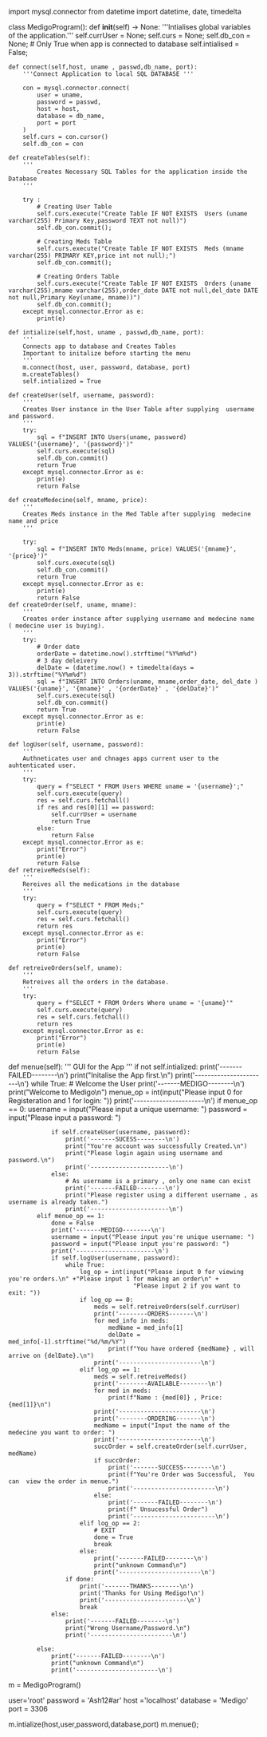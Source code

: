 import mysql.connector
from datetime import datetime, date, timedelta

class MedigoProgram():
    def __init__(self) -> None:
        '''Intialises global variables of the application.'''
        self.currUser = None;
        self.curs = None;
        self.db_con = None;
        # Only True when app is connected to database
        self.intialised = False;
    
    def connect(self,host, uname , passwd,db_name, port):
        '''Connect Application to local SQL DATABASE '''

        con = mysql.connector.connect(
            user = uname,
            password = passwd,
            host = host,
            database = db_name,
            port = port
        )
        self.curs = con.cursor()
        self.db_con = con
    
    def createTables(self):
        '''
            Creates Necessary SQL Tables for the application inside the Database
        '''
        
        try :
            # Creating User Table
            self.curs.execute("Create Table IF NOT EXISTS  Users (uname varchar(255) Primary Key,password TEXT not null)")
            self.db_con.commit();

            # Creating Meds Table
            self.curs.execute("Create Table IF NOT EXISTS  Meds (mname varchar(255) PRIMARY KEY,price int not null);")
            self.db_con.commit();

            # Creating Orders Table
            self.curs.execute("Create Table IF NOT EXISTS  Orders (uname varchar(255),mname varchar(255),order_date DATE not null,del_date DATE not null,Primary Key(uname, mname))")
            self.db_con.commit();
        except mysql.connector.Error as e:
            print(e)

    def intialize(self,host, uname , passwd,db_name, port):
        '''
        Connects app to database and Creates Tables
        Important to initalize before starting the menu
        '''
        m.connect(host, user, password, database, port)
        m.createTables()
        self.intialized = True

    def createUser(self, username, password):
        '''
        Creates User instance in the User Table after supplying  username  and password.
        '''
        try:
            sql = f"INSERT INTO Users(uname, password) VALUES('{username}', '{password}')"
            self.curs.execute(sql)
            self.db_con.commit()
            return True
        except mysql.connector.Error as e:
            print(e)
            return False

    def createMedecine(self, mname, price):
        '''
        Creates Meds instance in the Med Table after supplying  medecine name and price
        '''

        try:
            sql = f"INSERT INTO Meds(mname, price) VALUES('{mname}', '{price}')"
            self.curs.execute(sql)
            self.db_con.commit()
            return True
        except mysql.connector.Error as e:
            print(e)
            return False
    def createOrder(self, uname, mname):
        '''
        Creates order instance after supplying username and medecine name ( medecine user is buying).
        '''
        try:
            # Order date
            orderDate = datetime.now().strftime("%Y%m%d")
            # 3 day deleivery
            delDate = (datetime.now() + timedelta(days = 3)).strftime("%Y%m%d")
            sql = f"INSERT INTO Orders(uname, mname,order_date, del_date ) VALUES('{uname}', '{mname}' , '{orderDate}' , '{delDate}')"
            self.curs.execute(sql)
            self.db_con.commit()
            return True
        except mysql.connector.Error as e:
            print(e)
            return False

    def logUser(self, username, password):
        '''
        Authneticates user and chnages apps current user to the auhtenticated user.
        '''
        try:
            query = f"SELECT * FROM Users WHERE uname = '{username}';"
            self.curs.execute(query)
            res = self.curs.fetchall()
            if res and res[0][1] == password:
                self.currUser = username
                return True
            else:
                return False
        except mysql.connector.Error as e:
            print("Error")
            print(e)
            return False
    def retreiveMeds(self):
        '''
        Rereives all the medications in the database
        '''
        try:
            query = f"SELECT * FROM Meds;"
            self.curs.execute(query)
            res = self.curs.fetchall()
            return res
        except mysql.connector.Error as e:
            print("Error")
            print(e)
            return False

    def retreiveOrders(self, uname):
        '''
        Retreives all the orders in the database.
        '''
        try:
            query = f"SELECT * FROM Orders Where uname = '{uname}'"
            self.curs.execute(query)
            res = self.curs.fetchall()
            return res
        except mysql.connector.Error as e:
            print("Error")
            print(e)
            return False
   def menue(self):
        '''
        GUI for the App
        '''
        if not self.intialized:
            print('-------FAILED--------\n')
            print("Initalise the App first.\n")
            print('-----------------------\n')
        while True:
            # Welcome the User
            print('-------MEDIGO--------\n')
            print("Welcome to Medigo\n")
            menue_op = int(input("Please input 0 for Registeration and 1 for login: "))
            print('----------------------\n')
            if menue_op == 0:
                username = input("Please input a unique username: ")
                password = input("Please input a password: ")

                if self.createUser(username, password):
                    print('-------SUCESS--------\n')
                    print("You're account was successfully Created.\n")
                    print("Please login again using username and password.\n")
                    print('----------------------\n')
                else:
                    # As username is a primary , only one name can exist
                    print('-------FAILED--------\n')
                    print("Please register using a different username , as username is already taken.")
                    print('----------------------\n')
            elif menue_op == 1:
                done = False
                print('-------MEDIGO--------\n')
                username = input("Please input you're unique username: ")
                password = input("Please input you're password: ")
                print('----------------------\n')
                if self.logUser(username, password):
                    while True:
                        log_op = int(input("Please input 0 for viewing you're orders.\n" +"Please input 1 for making an order\n" +
                                       "Please input 2 if you want to exit: "))
                        if log_op == 0:
                            meds = self.retreiveOrders(self.currUser)
                            print('--------ORDERS-------\n')
                            for med_info in meds:
                                medName = med_info[1]
                                delDate = med_info[-1].strftime("%d/%m/%Y")
                                print(f"You have ordered {medName} , will arrive on {delDate}.\n")
                            print('-----------------------\n')
                        elif log_op == 1:
                            meds = self.retreiveMeds()
                            print('--------AVAILABLE--------\n')
                            for med in meds:
                                print(f"Name : {med[0]} , Price: {med[1]}\n")
                            print('-----------------------\n')
                            print('--------ORDERING-------\n')
                            medName = input("Input the name of the medecine you want to order: ")
                            print('-----------------------\n')
                            succOrder = self.createOrder(self.currUser, medName)
                            if succOrder:
                                print('-------SUCCESS--------\n')
                                print(f"You're Order was Successful,  You can  view the order in menue.")
                                print('-----------------------\n')
                            else:
                                print('-------FAILED--------\n')
                                print(f" Unsucessful Order")
                                print('-----------------------\n')
                        elif log_op == 2:
                            # EXIT
                            done = True
                            break
                        else:
                            print('-------FAILED--------\n')
                            print("unknown Command\n")
                            print('-----------------------\n')
                    if done:
                        print('-------THANKS--------\n')
                        print('Thanks for Using Medigo!\n')
                        print('-----------------------\n')
                        break
                else:
                    print('-------FAILED--------\n')
                    print("Wrong Username/Password.\n")
                    print('-----------------------\n')

            else:
                print('-------FAILED--------\n')
                print("unknown Command\n")
                print('-----------------------\n')


m = MedigoProgram()

user='root'
password = 'Ash12#ar'
host ='localhost'
database = 'Medigo'
port = 3306

m.intialize(host,user,password,database,port)
m.menue();
   
